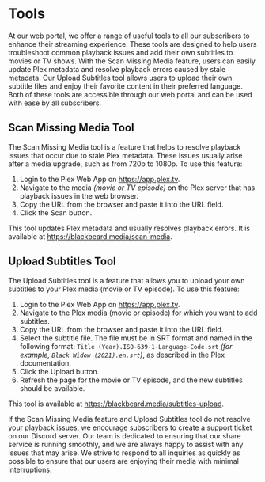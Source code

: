 # Tools

At our web portal, we offer a range of useful tools to all our subscribers to enhance their streaming experience. These tools are designed to help users troubleshoot common playback issues and add their own subtitles to movies or TV shows. With the Scan Missing Media feature, users can easily update Plex metadata and resolve playback errors caused by stale metadata. Our Upload Subtitles tool allows users to upload their own subtitle files and enjoy their favorite content in their preferred language. Both of these tools are accessible through our web portal and can be used with ease by all subscribers.

## Scan Missing Media Tool

The Scan Missing Media tool is a feature that helps to resolve playback issues that occur due to stale Plex metadata. These issues usually arise after a media upgrade, such as from 720p to 1080p. To use this feature:

1. Login to the Plex Web App on https://app.plex.tv.
2. Navigate to the media *(movie or TV episode)* on the Plex server that has playback issues in the web browser.
3. Copy the URL from the browser and paste it into the URL field.
4. Click the Scan button.

This tool updates Plex metadata and usually resolves playback errors. It is available at https://blackbeard.media/scan-media.

## Upload Subtitles Tool

The Upload Subtitles tool is a feature that allows you to upload your own subtitles to your Plex media (movie or TV episode). To use this feature:

1. Login to the Plex Web App on https://app.plex.tv.
2. Navigate to the Plex media (movie or episode) for which you want to add subtitles.
3. Copy the URL from the browser and paste it into the URL field.
4. Select the subtitle file. The file must be in SRT format and named in the following format: `Title (Year).ISO-639-1-Language-Code.srt` *(for example, `Black Widow (2021).en.srt`)*, as described in the Plex documentation.
5. Click the Upload button.
6. Refresh the page for the movie or TV episode, and the new subtitles should be available.

This tool is available at https://blackbeard.media/subtitles-upload.


If the Scan Missing Media feature and Upload Subtitles tool do not resolve your playback issues, we encourage subscribers to create a support ticket on our Discord server. Our team is dedicated to ensuring that our share service is running smoothly, and we are always happy to assist with any issues that may arise. We strive to respond to all inquiries as quickly as possible to ensure that our users are enjoying their media with minimal interruptions.
